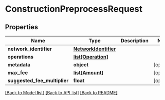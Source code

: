 # ConstructionPreprocessRequest

## Properties
Name | Type | Description | Notes
------------ | ------------- | ------------- | -------------
**network_identifier** | [**NetworkIdentifier**](NetworkIdentifier.md) |  | 
**operations** | [**list[Operation]**](Operation.md) |  | 
**metadata** | **object** |  | [optional] 
**max_fee** | [**list[Amount]**](Amount.md) |  | [optional] 
**suggested_fee_multiplier** | **float** |  | [optional] 

[[Back to Model list]](../README.md#documentation-for-models) [[Back to API list]](../README.md#documentation-for-api-endpoints) [[Back to README]](../README.md)


